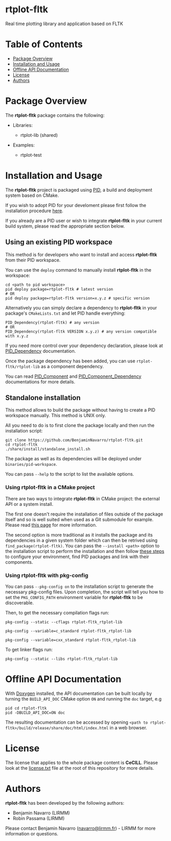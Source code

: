 
rtplot-fltk
==============

Real time plotting library and application based on FLTK

# Table of Contents
 - [Package Overview](#package-overview)
 - [Installation and Usage](#installation-and-usage)
 - [Offline API Documentation](#offline-api-documentation)
 - [License](#license)
 - [Authors](#authors)




Package Overview
================

The **rtplot-fltk** package contains the following:

 * Libraries:

   * rtplot-lib (shared)

 * Examples:

   * rtplot-test


Installation and Usage
======================

The **rtplot-fltk** project is packaged using [PID](http://pid.lirmm.net), a build and deployment system based on CMake.

If you wish to adopt PID for your develoment please first follow the installation procedure [here](http://pid.lirmm.net/pid-framework/pages/install.html).

If you already are a PID user or wish to integrate **rtplot-fltk** in your current build system, please read the appropriate section below.


## Using an existing PID workspace

This method is for developers who want to install and access **rtplot-fltk** from their PID workspace.

You can use the `deploy` command to manually install **rtplot-fltk** in the workspace:
```
cd <path to pid workspace>
pid deploy package=rtplot-fltk # latest version
# OR
pid deploy package=rtplot-fltk version=x.y.z # specific version
```
Alternatively you can simply declare a dependency to **rtplot-fltk** in your package's `CMakeLists.txt` and let PID handle everything:
```
PID_Dependency(rtplot-fltk) # any version
# OR
PID_Dependency(rtplot-fltk VERSION x.y.z) # any version compatible with x.y.z
```

If you need more control over your dependency declaration, please look at [PID_Dependency](https://pid.lirmm.net/pid-framework/assets/apidoc/html/pages/Package_API.html#pid-dependency) documentation.

Once the package dependency has been added, you can use `rtplot-fltk/rtplot-lib` as a component dependency.

You can read [PID_Component](https://pid.lirmm.net/pid-framework/assets/apidoc/html/pages/Package_API.html#pid-component) and [PID_Component_Dependency](https://pid.lirmm.net/pid-framework/assets/apidoc/html/pages/Package_API.html#pid-component-dependency) documentations for more details.
## Standalone installation

This method allows to build the package without having to create a PID workspace manually. This method is UNIX only.

All you need to do is to first clone the package locally and then run the installation script:
 ```
git clone https://github.com/BenjaminNavarro/rtplot-fltk.git
cd rtplot-fltk
./share/install/standalone_install.sh
```
The package as well as its dependencies will be deployed under `binaries/pid-workspace`.

You can pass `--help` to the script to list the available options.

### Using **rtplot-fltk** in a CMake project
There are two ways to integrate **rtplot-fltk** in CMake project: the external API or a system install.

The first one doesn't require the installation of files outside of the package itself and so is well suited when used as a Git submodule for example.
Please read [this page](https://pid.lirmm.net/pid-framework/pages/external_API_tutorial.html#using-cmake) for more information.

The second option is more traditional as it installs the package and its dependencies in a given system folder which can then be retrived using `find_package(rtplot-fltk)`.
You can pass the `--install <path>` option to the installation script to perform the installation and then follow [these steps](https://pid.lirmm.net/pid-framework/pages/external_API_tutorial.html#third-step--extra-system-configuration-required) to configure your environment, find PID packages and link with their components.
### Using **rtplot-fltk** with pkg-config
You can pass `--pkg-config on` to the installation script to generate the necessary pkg-config files.
Upon completion, the script will tell you how to set the `PKG_CONFIG_PATH` environment variable for **rtplot-fltk** to be discoverable.

Then, to get the necessary compilation flags run:

```
pkg-config --static --cflags rtplot-fltk_rtplot-lib
```

```
pkg-config --variable=c_standard rtplot-fltk_rtplot-lib
```

```
pkg-config --variable=cxx_standard rtplot-fltk_rtplot-lib
```

To get linker flags run:

```
pkg-config --static --libs rtplot-fltk_rtplot-lib
```




Offline API Documentation
=========================

With [Doxygen](https://www.doxygen.nl) installed, the API documentation can be built locally by turning the `BUILD_API_DOC` CMake option `ON` and running the `doc` target, e.g
```
pid cd rtplot-fltk
pid -DBUILD_API_DOC=ON doc
```
The resulting documentation can be accessed by opening `<path to rtplot-fltk>/build/release/share/doc/html/index.html` in a web browser.

License
=======

The license that applies to the whole package content is **CeCILL**. Please look at the [license.txt](./license.txt) file at the root of this repository for more details.

Authors
=======

**rtplot-fltk** has been developed by the following authors: 
+ Benjamin Navarro (LIRMM)
+ Robin Passama (LIRMM)

Please contact Benjamin Navarro (navarro@lirmm.fr) - LIRMM for more information or questions.
